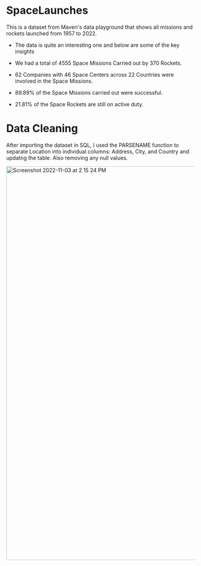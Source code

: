 # SpaceLaunches

This is a dataset from Maven's data playground that shows all missions and rockets launched from 1957 to 2022. 

- The data is quite an interesting one and below are some of the key insights

- We had a total of 4555 Space Missions Carried out by 370 Rockets.

- 62 Companies with 46 Space Centers across 22 Countries were involved in the Space Missions.

- 89.89% of the Space Missions carried out were successful.

- 21.81% of the Space Rockets are still on active duty.


# Data Cleaning

After importing the dataset in SQL, I used the PARSENAME function to separate Location into individual columns: Address, City, and Country and updatng the table. Also removing any null values.

<img width="1051" alt="Screenshot 2022-11-03 at 2 15 24 PM" src="https://user-images.githubusercontent.com/87345933/199802535-30de86e7-f6e1-4537-9693-80b4d8f6945b.png">
